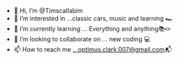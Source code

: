- 👋 Hi, I’m @Timscallabim
- 👀 I’m interested in ...classic cars, music and learning 🏎️
- 🌱 I’m currently learning ... Everything and anything📚✏️
- 💞️ I’m looking to collaborate on ... new coding 💻
- 📫 How to reach me ...optimus.clark.007@gmail.com📬

<!---
Timscallabim/Timscallabim is a ✨ special ✨ repository because its `README.md` (this file) appears on your GitHub profile.
You can click the Preview link to take a look at your changes.
--->
